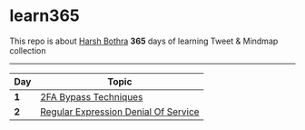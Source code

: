 # learn365

This repo is about [Harsh Bothra](https://twitter.com/harshbothra_) **365** days of learning Tweet &amp; Mindmap collection
___


Day | Topic
--- | ---
**1** |  [2FA Bypass Techniques](/day1.md)
**2** | [Regular Expression Denial Of Service](/day2.md)
